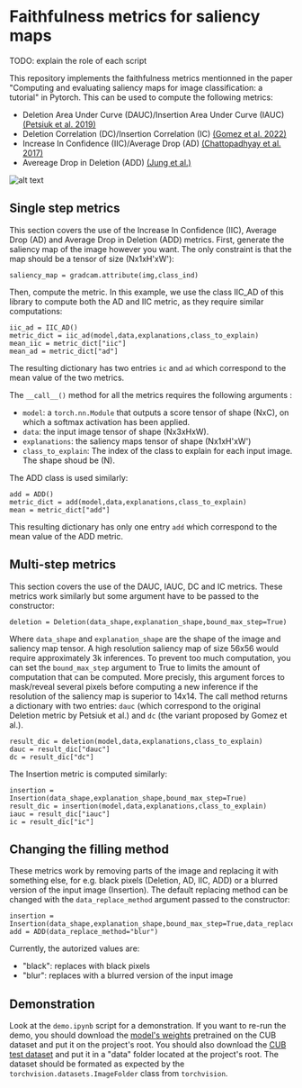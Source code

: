 # Faithfulness metrics for saliency maps 


TODO: explain the role of each script


This repository implements the faithfulness metrics mentionned in the paper "Computing and evaluating saliency maps for image classification: a tutorial" in Pytorch.
This can be used to compute the following metrics: 
- Deletion Area Under Curve (DAUC)/Insertion Area Under Curve (IAUC) [(Petsiuk et al. 2019)](https://arxiv.org/abs/1806.07421)
- Deletion Correlation (DC)/Insertion Correlation (IC) [(Gomez et al. 2022)](https://link.springer.com/chapter/10.1007/978-3-031-09037-0_8)
- Increase In Confidence (IIC)/Average Drop (AD) [(Chattopadhyay et al. 2017)](https://arxiv.org/abs/1710.11063)
- Avereage Drop in Deletion (ADD) [(Jung et al.)](https://arxiv.org/pdf/2102.05228.pdf)

![alt text](pics/metrics_repo_illust.png)

## Single step metrics

This section covers the use of the Increase In Confidence (IIC), Average Drop (AD) and Average Drop in Deletion (ADD) metrics.
First, generate the saliency map of the image however you want. The only constraint is that the map should be a tensor of size (Nx1xH'xW'):
```
saliency_map = gradcam.attribute(img,class_ind)
```
Then, compute the metric. In this example, we use the class IIC_AD of this library to compute both the AD and IIC metric, as they require similar computations:

```
iic_ad = IIC_AD()
metric_dict = iic_ad(model,data,explanations,class_to_explain)
mean_iic = metric_dict["iic"]
mean_ad = metric_dict["ad"]
```

The resulting dictionary has two entries ```ic``` and ```ad``` which correspond to the mean value of the two metrics.

The ```__call__()``` method for all the metrics requires the following arguments :
- ```model```: a ```torch.nn.Module``` that outputs a score tensor of shape (NxC), on which a softmax activation has been applied.
- ```data```: the input image tensor of shape (Nx3xHxW).
- ```explanations```: the saliency maps tensor of shape (Nx1xH'xW')
- ```class_to_explain```: The index of the class to explain for each input image. The shape shoud be (N).

The ADD class is used similarly:
```
add = ADD()
metric_dict = add(model,data,explanations,class_to_explain)
mean = metric_dict["add"]
```
This resulting dictionary has only one entry ```add``` which correspond to the mean value of the ADD metric.

## Multi-step metrics 

This section covers the use of the DAUC, IAUC, DC and IC metrics.
These metrics work similarly but some argument have to be passed to the constructor:

```
deletion = Deletion(data_shape,explanation_shape,bound_max_step=True)
```
Where ```data_shape``` and ```explanation_shape``` are the shape of the image and saliency map tensor.
A high resolution saliency map of size 56x56 would require approximately 3k inferences.
To prevent too much computation, you can set the ```bound_max_step``` argument to True to limits the amount of computation that can be computed.
More precisly, this argument forces to mask/reveal several pixels before computing a new inference if the resolution of the saliency map is superior to 14x14.
The call method returns a dictionary with two entries: ```dauc``` (which correspond to the original Deletion metric by Petsiuk et al.) and ```dc``` (the variant proposed by Gomez et al.).

```
result_dic = deletion(model,data,explanations,class_to_explain)
dauc = result_dic["dauc"]
dc = result_dic["dc"]
```
The Insertion metric is computed similarly:

```
insertion = Insertion(data_shape,explanation_shape,bound_max_step=True)
result_dic = insertion(model,data,explanations,class_to_explain)
iauc = result_dic["iauc"]
ic = result_dic["ic"]
```

## Changing the filling method

These metrics work by removing parts of the image and replacing it with something else, for e.g. black pixels (Deletion, AD, IIC, ADD) or a blurred version of the input image (Insertion).
The default replacing method can be changed with the ```data_replace_method``` argument passed to the constructor:

```
insertion = Insertion(data_shape,explanation_shape,bound_max_step=True,data_replace_method="black")
add = ADD(data_replace_method="blur")
```
Currently, the autorized values are:
- "black": replaces with black pixels
- "blur": replaces with a blurred version of the input image

## Demonstration

Look at the ```demo.ipynb``` script for a demonstration.
If you want to re-run the demo, you should download the [model's weights](https://drive.google.com/file/d/1JdHJjvCb9IAtcwKizo_KGLDR73UmtFYY/view?usp=sharing) pretrained on the CUB dataset and put it on the project's root.
You should also download the [CUB test dataset](http://www.vision.caltech.edu/datasets/cub_200_2011/) and put it in a "data" folder located at the project's root.
The dataset should be formated as expected by the ```torchvision.datasets.ImageFolder``` class from ```torchvision```.
